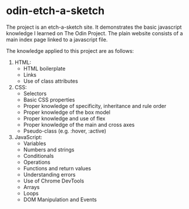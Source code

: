 # odin-etch-a-sketch
The project is an etch-a-sketch site.
It demonstrates the basic javascript knowledge I learned on The Odin Project.
The plain website consists of a main index page linked to a javascript file.

The knowledge applied to this project are as follows:
1. HTML:
    - HTML boilerplate
    - Links
    - Use of class attributes
2. CSS:
    - Selectors
    - Basic CSS properties
    - Proper knowledge of specificity, inheritance and rule order
    - Proper knowledge of the box model
    - Proper knowledge and use of flex
    - Proper knowledge of the main and cross axes
    - Pseudo-class (e.g. :hover, :active)
3. JavaScript:
    - Variables
    - Numbers and strings
    - Conditionals
    - Operations
    - Functions and return values
    - Understanding errors
    - Use of Chrome DevTools
    - Arrays
    - Loops
    - DOM Manipulation and Events